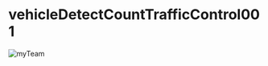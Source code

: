 
# vehicleDetectCountTrafficControl001

![myTeam](https://user-images.githubusercontent.com/48062341/74355489-26164800-4de7-11ea-9424-09f7978ca816.png)
 


